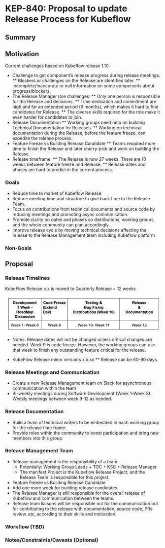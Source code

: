 # KEP-840: Proposal to update Release Process for Kubeflow

<!--
This is the title of your KEP. Keep it short, simple, and descriptive. A good
title can help communicate what the KEP is and should be considered as part of
any review.
-->

## Summary

<!--
This section is incredibly important for producing high-quality, user-focused
documentation such as release notes or a development roadmap. It should be
possible to collect this information before implementation begins, in order to
avoid requiring implementors to split their attention between writing release
notes and implementing the feature itself. KEP editors and should ensure that
the tone and content of the `Summary` section is useful for a wide audience.
A good summary is probably at least a paragraph in length.
Both in this section and below, follow the guidelines of the [documentation
style guide]. In particular, wrap lines to a reasonable length, to make it
easier for reviewers to cite specific portions, and to minimize diff churn on
updates.
[documentation style guide]: https://github.com/kubernetes/community/blob/master/contributors/guide/style-guide.md
-->

## Motivation

Current challenges based on Kubeflow release 1.10:
* Challenge to get component’s release progress during release meetings.
    ** Blockers or challenges on the Release are identified later.
    ** Incomplete/Inaccurate or null information on some components about progress/blockers.
* The Release Manager role challenges:
** Only one person is responsible for the Release and decisions.
** Time dedication and commitment are high and for an extended period (6 months), which makes it hard to find candidates for Release.
** The diverse skills required for the role make it even harder for candidates to join.
* Release Documentation
** Working groups need help on building Technical Documentation for Releases.
** Working on technical documentation during the Release, before the feature freeze, can expedite the release process.
* Feature Freeze vs Building Release Candidate
** Teams required more time to finish the Release and later cherry-pick and work on building the Release.
* Release timeframe 
** The Release is now 27 weeks. There are 10 weeks between feature freeze and Release. 
** Release dates and phases are hard to predict in the current process.

### Goals

* Reduce time to market of Kubeflow Release
* Reduce meeting time and structure to give back time to the Release Team.
* Focus on contributions from technical documents and source code by reducing meetings and promoting async communication.
* Promote clarity on dates and phases so distributions, working groups, and the whole community can plan accordingly.
* Improve release cycle by moving technical decisions affecting the release to the Release Management team including Kubeflow platform

### Non-Goals

<!--
What is out of scope for this KEP? Listing non-goals helps to focus discussion
and make progress.
-->

## Proposal

### Release Timelines
KubeFlow Release x.x is moved to Quarterly Release = 12 weeks

![alt text](release.png)

* Notes: Release dates will not be changed unless critical changes are needed.
Week 9 is code freeze. However, the working groups can use that week to finish any outstanding feature critical for the release.

* KubeFlow Release minor versions x.x.xx
** Release can be 60-90 days.

### Release Meetings and Communication
* Create a new Release Management team on Slack for asynchronous communication within the team
* Bi-weekly meetings during Software Development (Week 1-Week 8). Weekly meetings between week 9-12 as needed.

### Release Documentation

* Build a team of technical writers to be embedded in each working group for the release time frame. 
* Provide roles within the community to boost participation and bring new members into this group.

### Release Management Team 
* Release management is the responsibility of a team: 
    * Potentially: Working Group Leads + TOC + KSC + Release Manager
    * The manifest Project is the Kubeflow Release Project, and the Release Team is responsible for this project.
* Feature Freeze vs Building Release Candidate
* Add one more week for building release candidates.
* The Release Manager is still responsible for the overall release of Kubeflow and communication between the teams.
* Release team liaisons will be responsible not for the communication but for contributing to the release with documentation, source code, PRs review, etc, according to their skills and motivation.

### Workflow (TBD)

### Notes/Constraints/Caveats (Optional)

<!--
What are the caveats to the proposal?
What are some important details that didn't come across above?
Go in to as much detail as necessary here.
This might be a good place to talk about core concepts and how they relate.
-->

